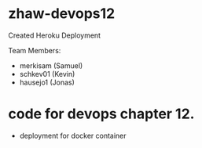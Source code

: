 # zhaw-devops12

Created Heroku Deployment

Team Members:
- merkisam (Samuel)
- schkev01 (Kevin)
- hausejo1 (Jonas)

# code for devops chapter 12.
- deployment for docker container
